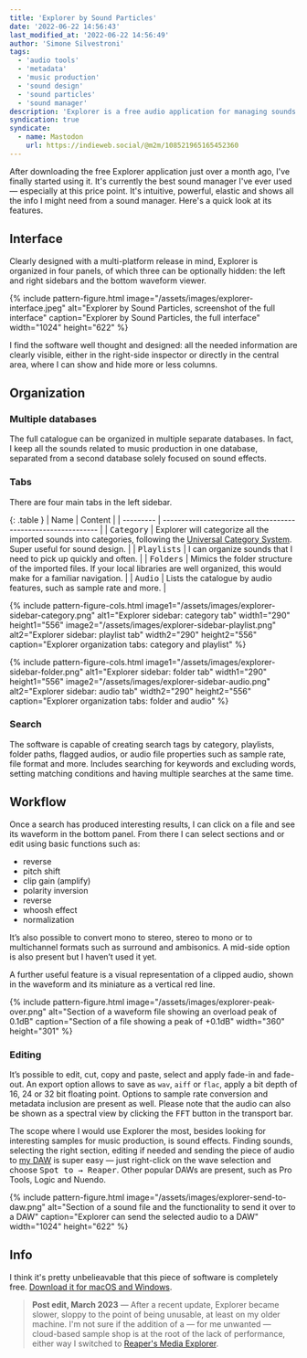 ```yaml
---
title: 'Explorer by Sound Particles'
date: '2022-06-22 14:56:43'
last_modified_at: '2022-06-22 14:56:49'
author: 'Simone Silvestroni'
tags:
  - 'audio tools'
  - 'metadata'
  - 'music production'
  - 'sound design'
  - 'sound particles'
  - 'sound manager'
description: 'Explorer is a free audio application for managing sounds. Working with mono, stereo and surround, it can find, organize, edit and integrate files in a DAW.'
syndication: true
syndicate:
  - name: Mastodon
    url: https://indieweb.social/@m2m/108521965165452360
---
```

After downloading the free Explorer application just over a month ago, I've finally started using it. It's currently the best sound manager I've ever used — especially at this price point. It's intuitive, powerful, elastic and shows all the info I might need from a sound manager. Here's a quick look at its features.

## Interface

Clearly designed with a multi-platform release in mind, Explorer is organized in four panels, of which three can be optionally hidden: the left and right sidebars and the bottom waveform viewer.

{% include pattern-figure.html image="/assets/images/explorer-interface.jpeg" alt="Explorer by Sound Particles, screenshot of the full interface" caption="Explorer by Sound Particles, the full interface" width="1024" height="622" %}

I find the software well thought and designed: all the needed information are clearly visible, either in the right-side inspector or directly in the central area, where I can show and hide more or less columns.

## Organization

### Multiple databases

The full catalogue can be organized in multiple separate databases. In fact, I keep all the sounds related to music production in one database, separated from a second database solely focused on sound effects.

### Tabs

There are four main tabs in the left sidebar.

{: .table }
| Name       | Content                                                      |
| --------- | ------------------------------------------------------------ |
| <kbd>Category</kbd>  | Explorer will categorize all the imported sounds into categories, following the [Universal Category System](https://universalcategorysystem.com/). Super useful for sound design. |
| <kbd>Playlists</kbd> | I can organize sounds that I need to pick up quickly and often. |
| <kbd>Folders</kbd>   | Mimics the folder structure of the imported files. If your local libraries are well organized, this would make for a familiar navigation. |
| <kbd>Audio</kbd>     | Lists the catalogue by audio features, such as sample rate and more. |

{% include pattern-figure-cols.html image1="/assets/images/explorer-sidebar-category.png" alt1="Explorer sidebar: category tab" width1="290" height1="556" image2="/assets/images/explorer-sidebar-playlist.png" alt2="Explorer sidebar: playlist tab" width2="290" height2="556" caption="Explorer organization tabs: category and playlist" %}

{% include pattern-figure-cols.html image1="/assets/images/explorer-sidebar-folder.png" alt1="Explorer sidebar: folder tab" width1="290" height1="556" image2="/assets/images/explorer-sidebar-audio.png" alt2="Explorer sidebar: audio tab" width2="290" height2="556" caption="Explorer organization tabs: folder and audio" %}

### Search

The software is capable of creating search tags by category, playlists, folder paths, flagged audios, or audio file properties such as sample rate, file format and more. Includes searching for keywords and excluding words, setting matching conditions and having multiple searches at the same time.

## Workflow

Once a search has produced interesting results, I can click on a file and see its waveform in the bottom panel. From there I can select sections and or edit using basic functions such as: 

- reverse
- pitch shift
- clip gain (amplify)
- polarity inversion
- reverse
- whoosh effect
- normalization

It’s also possible to convert mono to stereo, stereo to mono or to multichannel formats such as surround and ambisonics. A mid-side option is also present but I haven’t used it yet.

A further useful feature is a visual representation of a clipped audio, shown in the waveform and its miniature as a vertical red line.

{% include pattern-figure.html image="/assets/images/explorer-peak-over.png" alt="Section of a waveform file showing an overload peak of 0.1dB" caption="Section of a file showing a peak of +0.1dB" width="360" height="301" %}

### Editing

It’s possible to edit, cut, copy and paste, select and apply fade-in and fade-out. An export option allows to save as `wav`, `aiff` or `flac`, apply a bit depth of 16, 24 or 32 bit floating point. Options to sample rate conversion and metadata inclusion are present as well.  Please note that the audio can also be shown as a spectral view by clicking the <kbd>FFT</kbd> button in the transport bar.

The scope where I would use Explorer the most, besides looking for interesting samples for music production, is sound effects. Finding sounds, selecting the right section, editing if needed and sending the piece of audio to [my DAW](/blog/daw-from-logic-to-pro-tools-to-reaper-part-1/) is super easy — just right-click on the wave selection and choose <kbd>Spot to → Reaper</kbd>. Other popular DAWs are present, such as Pro Tools, Logic and Nuendo.

{% include pattern-figure.html image="/assets/images/explorer-send-to-daw.png" alt="Section of a sound file and the functionality to send it over to a DAW" caption="Explorer can send the selected audio to a DAW" width="1024" height="622" %}

## Info

I think it's pretty unbelieavable that this piece of software is completely free. [Download it for macOS and Windows](https://soundparticles.com/products/explorer).

> **Post edit, March 2023** — After a recent update, Explorer became slower, sloppy to the point of being unusable, at least on my older machine. I'm not sure if the addition of a — for me unwanted — cloud-based sample shop is at the root of the lack of performance, either way I switched to [Reaper's Media Explorer](https://www.youtube.com/watch?v=zwTzHOedfYg).